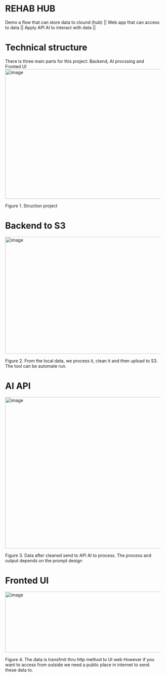 # REHAB HUB 
Demo a flow that can store data to clound (hub) ||
Web app that can access to data ||
Apply API AI to interact with data ||
# Technical structure
There is three main parts for this project: Backend, AI procssing and Fronted UI
<img width="667" height="420" alt="image" src="https://github.com/user-attachments/assets/b2b67529-19f6-4750-bdc7-de28c8b64a0d" />

Figure 1. Struction project 

# Backend to S3
<img width="916" height="379" alt="image" src="https://github.com/user-attachments/assets/6b5d7d95-8e28-49e6-8a98-e3236bfa34b7" />

Figure 2. From the local data, we process it, clean it and then upload to S3. 
The tool can be automate run.

# AI API
<img width="998" height="490" alt="image" src="https://github.com/user-attachments/assets/78b6eceb-f6d9-4bba-af99-6ddd5e7238bf" />

Figure 3. Data after cleaned send to API AI to process. 
The process and output depends on the prompt design

# Fronted UI
<img width="857" height="197" alt="image" src="https://github.com/user-attachments/assets/3d285be5-63fa-4d8c-a00f-2ffee71f2646" />

Figure 4. The data is transfmit thru http method to UI web
However if you want to access from outside we need a public place in internet to send these data to. 

